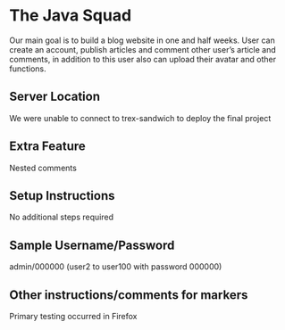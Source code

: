 # The Java Squad

Our main goal is to build a blog website in one and half
weeks. User can create an account, publish articles and
comment other user’s article and comments, in addition to
this user also can upload their avatar and other functions.

## Server Location

We were unable to connect to trex-sandwich to deploy the final project

## Extra Feature

Nested comments

## Setup Instructions

No additional steps required

## Sample Username/Password

admin/000000
(user2 to user100 with password 000000)

## Other instructions/comments for markers

Primary testing occurred in Firefox
